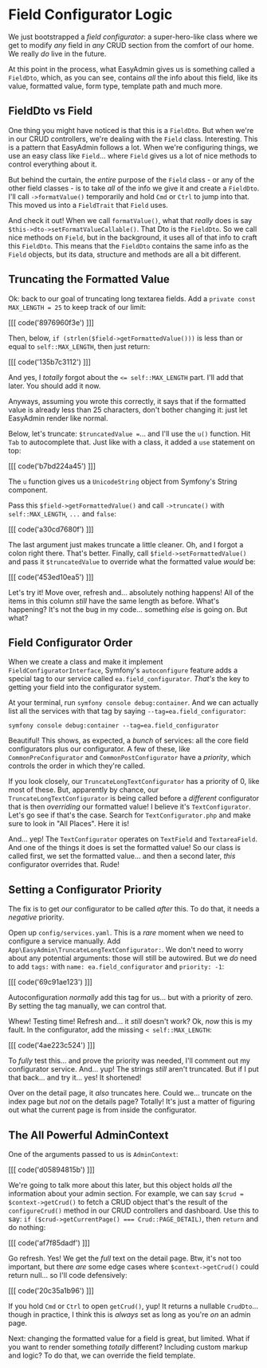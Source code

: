 # Field Configurator Logic

We just bootstrapped a _field configurator_: a super-hero-like class where
we get to modify *any* field in *any* CRUD section from the comfort of our home.
We really *do* live in the future.

At this point in the process, what EasyAdmin gives us is something called
a `FieldDto`, which, as you can see, contains *all* the info about this field, like
its value, formatted value, form type, template path and much more.

## FieldDto vs Field

One thing you might have noticed is that this is a `FieldDto`. But when we're in
our CRUD controllers, we're dealing with the `Field` class. Interesting. This is
a pattern that EasyAdmin follows a lot. When we're configuring things, we use an
easy class like `Field`... where `Field` gives us a lot of nice methods to
control everything about it.

But behind the curtain, the *entire* purpose of the `Field` class - or any of the
other field classes - is to take *all* of the info we give it and create a `FieldDto`.
I'll call `->formatValue()` temporarily and hold `Cmd` or `Ctrl` to jump into that.
This moved us into a `FieldTrait` that `Field` uses.

And check it out! When we call `formatValue()`, what that *really* does is say
`$this->dto->setFormatValueCallable()`. That Dto is the `FieldDto`. So we call nice
methods on `Field`, but in the background, it uses all of that info to
craft this `FieldDto`. This means that the `FieldDto` contains the same info
as the `Field` objects, but its data, structure and methods are all a bit different.

## Truncating the Formatted Value

Ok: back to our goal of truncating long textarea fields. Add a
`private const MAX_LENGTH = 25` to keep track of our limit:

[[[ code('8976960f3e') ]]]

Then, below, `if (strlen($field->getFormattedValue()))` is less than or equal to
`self::MAX_LENGTH`, then just return:

[[[ code('135b7c3112') ]]]

And yes, I *totally* forgot about the `<= self::MAX_LENGTH` part. I'll add that later.
You should add it now.

Anyways, assuming you wrote this correctly, it says that if the formatted value
is already less than 25 characters, don't bother changing it: just let EasyAdmin
render like normal.

Below, let's truncate: `$truncatedValue =`... and I'll use the `u()` function.
Hit `Tab` to autocomplete that. Just like with a class, it added a `use`
statement on top:

[[[ code('b7bd224a45') ]]]

The `u` function gives us a `UnicodeString` object from Symfony's String component.

Pass this `$field->getFormattedValue()` and call `->truncate()` with
`self::MAX_LENGTH`, `...` and `false`:

[[[ code('a30cd7680f') ]]]

The last argument just makes truncate a little cleaner. Oh, and I forgot a colon
right there. That's better. Finally, call `$field->setFormattedValue()` and pass
it `$truncatedValue` to override what the formatted value *would* be:

[[[ code('453ed10ea5') ]]]

Let's try it! Move over, refresh and... absolutely nothing happens! All of the
items in this column *still* have the same length as before. What's happening?
It's not the bug in my code... something *else* is going on. But what?

## Field Configurator Order

When we create a class and make it implement `FieldConfiguratorInterface`, Symfony's
`autoconfigure` feature adds a special tag to our service called
`ea.field_configurator`. *That's* the key to getting your field into
the configurator system.

At your terminal, run `symfony console debug:container`. And we can actually list
all the services with that tag by saying `--tag=ea.field_configurator`:

```terminal-silent
symfony console debug:container --tag=ea.field_configurator
```

Beautiful! This shows, as expected, a *bunch* of services: all the core field
configurators plus our configurator. A few of these, like
`CommonPreConfigurator` and `CommonPostConfigurator` have a *priority*, which
controls the order in which they're called.

If you look closely, our `TruncateLongTextConfigurator` has a priority of 0, like
most of these. But, apparently by chance, our `TruncateLongTextConfigurator` is being
called before a *different* configurator that is then *overriding* our formatted
value! I believe it's `TextConfigurator`. Let's go see if that's the case. Search
for `TextConfigurator.php` and make sure to look in "All Places". Here it is!

And... yep! The `TextConfigurator` operates on `TextField` and `TextareaField`. And
one of the things it does is set the formatted value! So our class is called
first, we set the formatted value... and then a second later, *this* configurator
overrides that. Rude!

## Setting a Configurator Priority

The fix is to get *our* configurator to be called *after* this. To do that, it
needs a *negative* priority.

Open up `config/services.yaml`. This is a *rare* moment when we need to configure
a service manually. Add `App\EasyAdmin\TruncateLongTextConfigurator:`. We don't need
to worry about any potential arguments: those will still be autowired. But we *do*
need to add `tags:` with `name: ea.field_configurator` and `priority: -1`:

[[[ code('69c91ae123') ]]]

Autoconfiguration *normally* add this tag for us... but with a priority
of zero. By setting the tag manually, we can control that.

Whew! Testing time! Refresh and... it *still* doesn't work? Ok, *now* this is
my fault. In the configurator, add the missing `< self::MAX_LENGTH`:

[[[ code('4ae223c524') ]]]

To *fully* test this... and prove the priority was needed, I'll comment out my
configurator service. And... yup! The strings *still* aren't truncated. But if I
put that back... and try it... yes! It shortened!

Over on the detail page, it *also* truncates here. Could we... truncate on the
index page but *not* on the details page? Totally! It's just a matter of figuring
out what the current page is from inside the configurator.

## The All Powerful AdminContext

One of the arguments passed to us is `AdminContext`:

[[[ code('d05894815b') ]]]

We're going to talk more about this later, but this object holds *all* the information
about your admin section. For example, we can say `$crud = $context->getCrud()`
to fetch a CRUD object that's the result of the `configureCrud()` method in our
CRUD controllers and dashboard. Use this to say:
`if ($crud->getCurrentPage() === Crud::PAGE_DETAIL)`, then `return` and do nothing:

[[[ code('af7f85dadf') ]]]

Go refresh. Yes! We get the *full* text on the detail page. Btw, it's not too
important, but there *are* some edge cases where `$context->getCrud()` could
return null... so I'll code defensively:

[[[ code('20c35a1b96') ]]]

If you hold `Cmd` or `Ctrl` to open `getCrud()`, yup! It returns a nullable
`CrudDto`... though in practice, I think this is *always* set as long as
you're *on* an admin page.

Next: changing the formatted value for a field is great, but limited. What if you
want to render something *totally* different? Including custom markup and logic?
To do that, we can override the field template.

